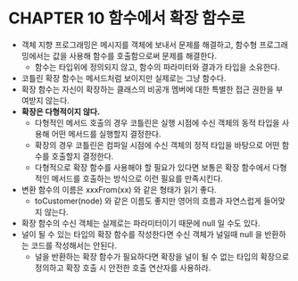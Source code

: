 # CHAPTER 10 함수에서 확장 함수로

- 객체 지향 프로그래밍은 메시지를 객체에 보내서 문제를 해결하고, 함수형 프로그래밍에서는 값을 사용해 함수를 호출함으로써 문제를 해결한다.
  - 함수는 타입위에 정의되지 않고, 함수의 파라미터와 결과가 타입을 소유한다.
- 코틀린 확장 함수는 메서드처럼 보이지만 실제로는 그냥 함수다.
- 확장 함수는 자신이 확장하는 클래스의 비공개 멤버에 대한 특별한 접근 권한을 부여받지 않는다.
- **확장은 다형적이지 않다.**
  - 다형적인 메서드 호출의 경우 코틀린은 실행 시점에 수신 객체의 동적 타입을 사용해 어떤 메서드를 실행할지 결정한다.
  - 확장의 경우 코틀린은 컴파일 시점에 수신 객체의 정적 타입을 바탕으로 어떤 함수를 호출할지 결정한다.
  - 다형적으로 확장 함수를 사용해야 할 필요가 있다면 보통은 확장 함수에서 다형적인 메서드를 호출하는 방식으로 이런 필요를 만족시킨다.
- 변환 함수의 이름은 xxxFrom(xx) 와 같은 형태가 읽기 좋다.
  - toCustomer(node) 와 같은 이름도 좋지만 영어의 흐름과 자연스럽게 들어맞지 않는다.
- 확장 함수의 수신 객체는 실제로는 파라미터이기 때문에 null 일 수도 있다.
- 널이 될 수 있는 타입의 확장 함수를 작성한다면 수신 객체가 널일때 null 을 반환하는 코드를 작성해서는 안된다.
  - 널을 반환하는 확장 함수가 필요하다면 확장을 널이 될 수 없는 타입의 확장으로 정의하고 확장 호출 시 안전한 호출 연산자를 사용하라.